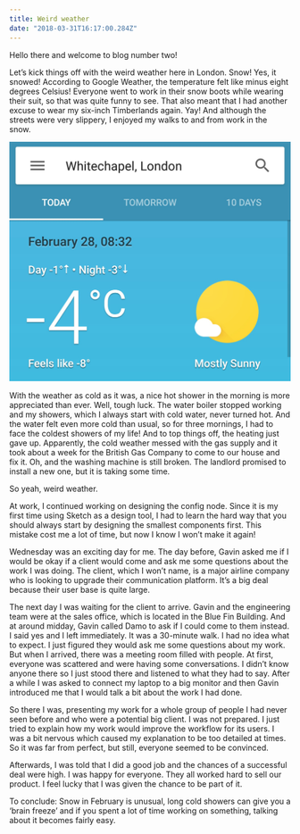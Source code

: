 ```yaml
---
title: Weird weather
date: "2018-03-31T16:17:00.284Z"
---
```


Hello there and welcome to blog number two!

Let’s kick things off with the weird weather here in London. Snow! Yes, it snowed! According to Google Weather, the temperature felt like minus eight degrees Celsius! Everyone went to work in their snow boots while wearing their suit, so that was quite funny to see. That also meant that I had another excuse to wear my six-inch Timberlands again. Yay! And although the streets were very slippery, I enjoyed my walks to and from work in the snow.

![Google weather screenshot](weather.jpg)

With the weather as cold as it was, a nice hot shower in the morning is more appreciated than ever. Well, tough luck. The water boiler stopped working and my showers, which I always start with cold water, never turned hot. And the water felt even more cold than usual, so for three mornings, I had to face the coldest showers of my life! And to top things off, the heating just gave up. Apparently, the cold weather messed with the gas supply and it took about a week for the British Gas Company to come to our house and fix it.
Oh, and the washing machine is still broken. The landlord promised to install a new one, but it is taking some time.

So yeah, weird weather.

At work, I continued working on designing the config node. Since it is my first time using Sketch as a design tool, I had to learn the hard way that you should always start by designing the smallest components first. This mistake cost me a lot of time, but now I know I won’t make it again!

Wednesday was an exciting day for me. The day before, Gavin asked me if I would be okay if a client would come and ask me some questions about the work I was doing. The client, which I won’t name, is a major airline company who is looking to upgrade their communication platform. It’s a big deal because their user base is quite large.

The next day I was waiting for the client to arrive. Gavin and the engineering team were at the sales office, which is located in the Blue Fin Building. And at around midday, Gavin called Damo to ask if I could come to them instead. I said yes and I left immediately. It was a 30-minute walk. I had no idea what to expect. I just figured they would ask me some questions about my work. But when I arrived, there was a meeting room filled with people. At first, everyone was scattered and were having some conversations. I didn’t know anyone there so I just stood there and listened to what they had to say. After a while I was asked to connect my laptop to a big monitor and then Gavin introduced me that I would talk a bit about the work I had done.

So there I was, presenting my work for a whole group of people I had never seen before and who were a potential big client. I was not prepared. I just tried to explain how my work would improve the workflow for its users. I was a bit nervous which caused my explanation to be too detailed at times. So it was far from perfect, but still, everyone seemed to be convinced.

Afterwards, I was told that I did a good job and the chances of a successful deal were high. I was happy for everyone. They all worked hard to sell our product. I feel lucky that I was given the chance to be part of it.

To conclude: Snow in February is unusual, long cold showers can give you a ‘brain freeze’ and if you spent a lot of time working on something, talking about it becomes fairly easy.